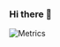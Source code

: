 ### Hi there 👋


![Metrics](https://metrics.lecoq.io/SuikaEd?template=classic&base.community=0&base.repositories=0&base.metadata=0&isocalendar=1&music=1&16personalities=1&base=header%2C%20activity%2C%20community%2C%20repositories%2C%20metadata&base.indepth=false&base.hireable=false&base.skip=false&isocalendar=false&isocalendar.duration=half-year&music=false&music.provider=spotify&music.user=SuikaSama.user.login&music.mode=playlist&music.playlist=https%3A%2F%2Fopen.spotify.com%2Fplaylist%2F37i9dQZF1EpzVQG5UsIfsB%3Fsi%3D81ac67c7afac4580&music.limit=4&music.played.at=false&music.time.range=short&music.top.type=tracks&16personalities=false&16personalities.url=https%3A%2F%2Fwww.16personalities.com%2Fprofiles%2Fab02bb1658a88&16personalities.sections=INFP-T&16personalities.scores=true&config.timezone=Asia%2FShanghai)

<!--
**SuikaEd/SuikaEd** is a ✨ _special_ ✨ repository because its `README.md` (this file) appears on your GitHub profile.

Here are some ideas to get you started:

- 🔭 I’m currently working on ...
- 🌱 I’m currently learning ...
- 👯 I’m looking to collaborate on ...
- 🤔 I’m looking for help with ...
- 💬 Ask me about ...
- 📫 How to reach me: ...
- 😄 Pronouns: ...
- ⚡ Fun fact: ...
-->

